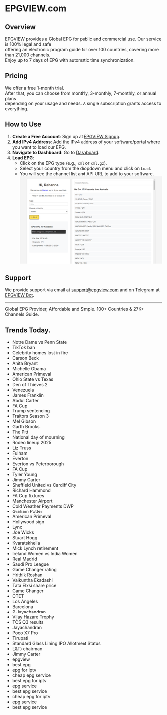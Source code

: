 # EPGVIEW.com



## Overview
EPGVIEW provides a Global EPG for public and commercial use. Our service is 100% legal and safe\
offering an electronic program guide for over 100 countries, covering more than 21,000 channels.\
Enjoy up to 7 days of EPG with automatic time synchronization.

## Pricing
We offer a free 1-month trial. \
After that, you can choose from monthly, 3-monthly, 7-monthly, or annual plans \
depending on your usage and needs. A single subscription grants access to everything.

## How to Use
1. **Create a Free Account**: Sign up at [EPGVIEW Signup](https://epgview.com/signup.php).
2. **Add IPv4 Address**: Add the IPv4 address of your software/portal where you want to load our EPG.
3. **Navigate to Dashboard**: Go to [Dashboard](https://epgview.com/dashboard.php).
4. **Load EPG**:
   - Click on the EPG type (e.g., `xml` or `xml.gz`).
   - Select your country from the dropdown menu and click on `Load`.
   - You will see the channel list and API URL to add to your software.
![EPGVIEW](img/dashboard.png)
## Support
We provide support via email at [support@epgview.com](mailto:support@epgview.com) and on Telegram at [EPGVIEW Bot](https://t.me/epgview_bot).

---

Global EPG Provider, Affordable and Simple. 100+ Countries & 27K+ Channels Guide.

## Trends Today.

- Notre Dame vs Penn State
- TikTok ban
- Celebrity homes lost in fire
- Carson Beck
- Anita Bryant
- Michelle Obama
- American Primeval
- Ohio State vs Texas
- Den of Thieves 2
- Venezuela
- James Franklin
- Abdul Carter
- FA Cup
- Trump sentencing
- Traitors Season 3
- Mel Gibson
- Garth Brooks
- The Pitt
- National day of mourning
- Rodeo lineup 2025
- Liz Truss
- Fulham
- Everton
- Everton vs Peterborough
- FA Cup
- Tyler Young
- Jimmy Carter
- Sheffield United vs Cardiff City
- Richard Hammond
- FA Cup fixtures
- Manchester Airport
- Cold Weather Payments DWP
- Graham Potter
- American Primeval
- Hollywood sign
- Lynx
- Joe Wicks
- Stuart Hogg
- Kvaratskhelia
- Mick Lynch retirement
- Ireland Women vs India Women
- Real Madrid
- Saudi Pro League
- Game Changer rating
- Hrithik Roshan
- Vaikuntha Ekadashi
- Tata Elxsi share price
- Game Changer
- CTET
- Los Angeles
- Barcelona
- P Jayachandran
- Vijay Hazare Trophy
- TCS Q3 results
- Jayachandran
- Poco X7 Pro
- Tirupati
- Standard Glass Lining IPO Allotment Status
- L&T) chairman
- Jimmy Carter
- epgview
- best epg
- epg for iptv
- cheap epg service
- best epg for iptv
- epg service
- best epg service
- cheap epg for iptv
- epg service
- best epg service
